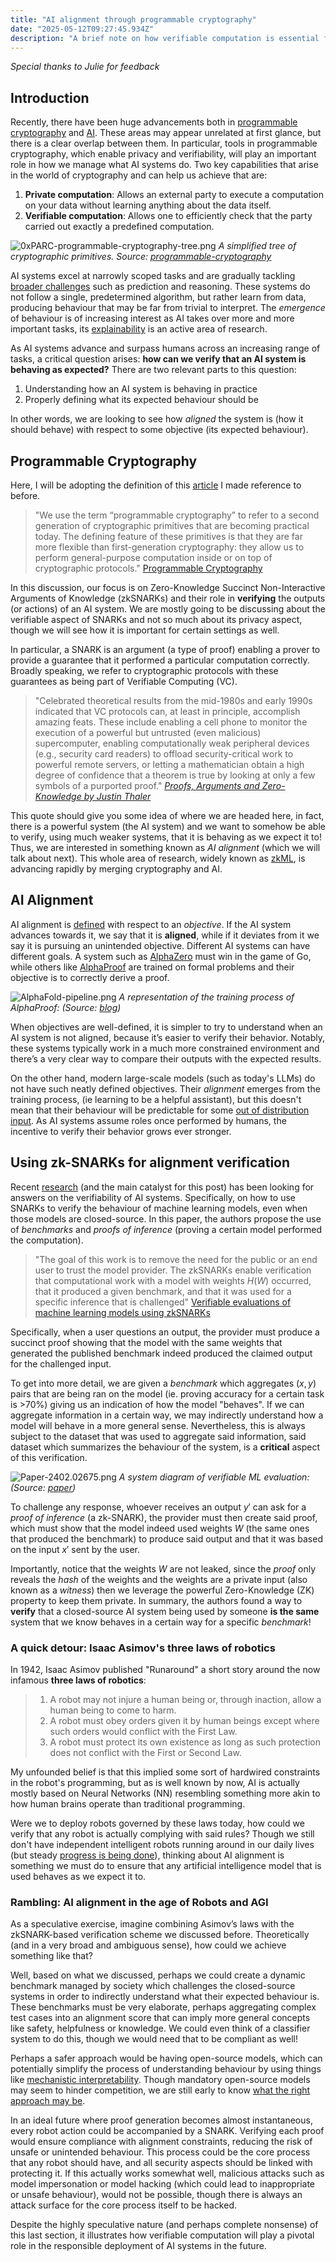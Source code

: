 ```yaml
---  
title: "AI alignment through programmable cryptography"
date: "2025-05-12T09:27:45.934Z"  
description: "A brief note on how verifiable computation is essential for future AI systems"
---
```

*Special thanks to Julie for feedback*

## Introduction
Recently, there have been huge advancements both in [programmable cryptography](https://0xparc.org/blog/programmable-cryptography-1) and [AI](https://ourworldindata.org/grapher/test-scores-ai-capabilities-relative-human-performance). These areas may appear unrelated at first glance, but there is a clear overlap between them. In particular, tools in programmable cryptography, which enable privacy and verifiability, will play an important role in how we manage what AI systems do. Two key capabilities that arise in the world of cryptography and can help us achieve that are:

1. **Private computation**: Allows an external party to execute a computation on your data without learning anything about the data itself.
2. **Verifiable computation**: Allows one to efficiently check that the party carried out exactly a predefined computation.

![0xPARC-programmable-cryptography-tree.png](0xPARC-programmable-cryptography-tree.png)
*A simplified tree of cryptographic primitives. Source: [programmable-cryptography](https://0xparc.org/blog/programmable-cryptography-1)*

AI systems excel at narrowly scoped tasks and are gradually tackling [broader challenges](https://contextual.ai/blog/plotting-progress-in-ai/) such as prediction and reasoning. These systems do not follow a single, predetermined algorithm, but rather learn from data, producing behaviour that may be far from trivial to interpret. The _emergence_ of behaviour is of increasing interest as AI takes over more and more important tasks, its [explainability](https://www.ibm.com/think/topics/explainable-ai) is an active area of research. 

As AI systems advance and surpass humans across an increasing range of tasks, a critical question arises: **how can we verify that an AI system is behaving as expected?**
There are two relevant parts to this question:
1) Understanding how an AI system is behaving in practice
2) Properly defining what its expected behaviour should be

In other words, we are looking to see how _aligned_ the system is (how it should behave) with respect to some objective (its expected behaviour).

## Programmable Cryptography
Here, I will be adopting the definition of this [article](https://0xparc.org/blog/programmable-cryptography-1) I made reference to before.

>"We use the term “programmable cryptography” to refer to a second generation of cryptographic primitives that are becoming practical today. The defining feature of these primitives is that they are far more flexible than first-generation cryptography: they allow us to perform general-purpose computation inside or on top of cryptographic protocols." [Programmable Cryptography](https://0xparc.org/blog/programmable-cryptography-1)

In this discussion, our focus is on Zero-Knowledge Succinct Non-Interactive Arguments of Knowledge (zkSNARKs) and their role in **verifying** the outputs (or actions) of an AI system. We are mostly going to be discussing about the verifiable aspect of SNARKs and not so much about its privacy aspect, though we will see how it is important for certain settings as well.

In particular, a SNARK is an argument (a type of proof) enabling a prover to provide a guarantee that it performed a particular computation correctly. Broadly speaking, we refer to cryptographic protocols with these guarantees as being part of Verifiable Computing (VC).

>"Celebrated theoretical results from the mid-1980s and early 1990s indicated that VC protocols can, at least in principle, accomplish amazing feats. These include enabling a cell phone to monitor the execution of a powerful but untrusted (even malicious) supercomputer, enabling computationally weak peripheral devices (e.g., security card readers) to offload security-critical work to powerful remote servers, or letting a mathematician obtain a high degree of confidence that a theorem is true by looking at only a few symbols of a purported proof." *[Proofs, Arguments and Zero-Knowledge by Justin Thaler](https://people.cs.georgetown.edu/jthaler/ProofsArgsAndZK.pdf)*

This quote should give you some idea of where we are headed here, in fact, there is a powerful system (the AI system) and we want to somehow be able to verify, using much weaker systems, that it is behaving as we expect it to!
Thus, we are interested in something known as *AI alignment* (which we will talk about next). This whole area of research, widely known as [zkML](https://opengradient.medium.com/a-gentle-introduction-to-zkml-8049a0e10a04), is advancing rapidly by merging cryptography and AI.

## AI Alignment
AI alignment is [defined](https://www.amazon.com/Artificial-Intelligence-A-Modern-Approach/dp/0134610997) with respect to an _objective_. If the AI system advances towards it, we say that it is **aligned**, while if it deviates from it we say it is pursuing an unintended objective.
Different AI systems can have different goals. A system such as [AlphaZero](https://deepmind.google/discover/blog/alphazero-shedding-new-light-on-chess-shogi-and-go/) must win in the game of Go, while others like [AlphaProof](https://deepmind.google/discover/blog/ai-solves-imo-problems-at-silver-medal-level/) are trained on formal problems and their objective is to correctly derive a proof.

![AlphaFold-pipeline.png](AlphaFold-pipeline.png)
*A representation of the training process of AlphaProof: (Source: [blog](https://deepmind.google/discover/blog/ai-solves-imo-problems-at-silver-medal-level/))*

When objectives are well-defined, it is simpler to try to understand when an AI system is not aligned, because it’s easier to verify their behavior. Notably, these systems typically work in a much more constrained environment and there’s a very clear way to compare their outputs with the expected results.

On the other hand, modern large-scale models (such as today's LLMs) do not have such neatly defined objectives. Their _alignment_ emerges from the training process, (ie learning to be a helpful assistant), but this doesn't mean that their behaviour will be predictable for some [out of distribution input](https://www.holisticai.com/red-teaming/chatgpt-4-5-jailbreaking-red-teaming). As AI systems assume roles once performed by humans, the incentive to verify their behavior grows ever stronger.

## Using zk-SNARKs for alignment verification
Recent [research](https://arxiv.org/pdf/2402.02675) (and the main catalyst for this post) has been looking for answers on the verifiability of AI systems. Specifically, on how to use SNARKs to verify the behaviour of machine learning models, even when those models are closed-source.
In this paper, the authors propose the use of *benchmarks* and *proofs of inference* (proving a certain model performed the computation).

>"The goal of this work is to remove the need for the public or an end user to trust the model provider. The zkSNARKs enable verification that computational work with a model with weights $H(W)$ occurred, that it produced a given benchmark, and that it was used for a specific inference that is challenged" [Verifiable evaluations of machine learning models using zkSNARKs](https://arxiv.org/pdf/2402.02675)

Specifically, when a user questions an output, the provider must produce a succinct proof showing that the model with the same weights that generated the published benchmark indeed produced the claimed output for the challenged input.

To get into more detail, we are given a *benchmark* which aggregates $(x, y)$ pairs that are being ran on the model (ie. proving accuracy for a certain task is >70%) giving us an indication of how the model "behaves". If we can aggregate information in a certain way, we may indirectly understand how a model will behave in a more general sense. Nevertheless, this is always subject to the dataset that was used to aggregate said information, said dataset which summarizes the behaviour of the system, is a **critical** aspect of this verification.

![Paper-2402.02675.png](Paper-2402.02675.png)
*A system diagram of verifiable ML evaluation: (Source: [paper](https://arxiv.org/pdf/2402.02675))*

To challenge any response, whoever receives an output $y'$ can ask for a *proof of inference* (a zk-SNARK), the provider must then create said proof, which must show that the model indeed used weights $W$ (the same ones that produced the benchmark) to produce said output and that it was based on the input $x'$ sent by the user.

Importantly, notice that the weights $W$ are not leaked, since the *proof* only reveals the *hash* of the weights and the weights are a private input (also known as a *witness*) then we leverage the powerful Zero-Knowledge (ZK) property to keep them private. In summary, the authors found a way to **verify** that a closed-source AI system being used by someone **is the same** system that we know behaves in a certain way for a specific *benchmark*!

### A quick detour: Isaac Asimov's three laws of robotics
In 1942, Isaac Asimov published "Runaround" a short story around the now infamous **three laws of robotics**:

>1. A robot may not injure a human being or, through inaction, allow a human being to come to harm.
>2. A robot must obey orders given it by human beings except where such orders would conflict with the First Law.
>3. A robot must protect its own existence as long as such protection does not conflict with the First or Second Law.

My unfounded belief is that this implied some sort of hardwired constraints in the robot's programming, but as is well known by now, AI is actually mostly based on Neural Networks (NN) resembling something more akin to how human brains operate than traditional programming.

Were we to deploy robots governed by these laws today, how could we verify that any robot is actually complying with said rules? Though we still don't have independent intelligent robots running around in our daily lives (but steady [progress is being done](https://youtu.be/I44_zbEwz_w?si=dSXjHNys9-CBQoAZ)), thinking about AI alignment is something we must do to ensure that any artificial intelligence model that is used behaves as we expect it to.

### Rambling: AI alignment in the age of Robots and AGI
As a speculative exercise, imagine combining Asimov’s laws with the zkSNARK-based verification scheme we discussed before. Theoretically (and in a very broad and ambiguous sense), how could we achieve something like that?

Well, based on what we discussed, perhaps we could create a dynamic benchmark managed by society which challenges the closed-source systems in order to indirectly understand what their expected behaviour is. These benchmarks must be very elaborate, perhaps aggregating complex test cases into an alignment score that can imply more general concepts like safety, helpfulness or knowledge. We could even think of a classifier system to do this, though we would need that to be compliant as well!

Perhaps a safer approach would be having open-source models, which can potentially simplify the process of understanding behaviour by using things like [mechanistic interpretability](https://www.transformer-circuits.pub/2022/mech-interp-essay). Though mandatory open-source models may seem to hinder competition, we are still early to know [what the right approach may be](https://about.fb.com/news/2024/07/open-source-ai-is-the-path-forward/).

In an ideal future where proof generation becomes almost instantaneous, every robot action could be accompanied by a SNARK. Verifying each proof would ensure compliance with alignment constraints, reducing the risk of unsafe or unintended behaviour. This process could be the core process that any robot should have, and all security aspects should be linked with protecting it.
If this actually works somewhat well, malicious attacks such as model impersonation or model hacking (which could lead to inappropriate or unsafe behaviour), would not be possible, though there is always an attack surface for the core process itself to be hacked.

Despite the highly speculative nature (and perhaps complete nonsense) of this last section, it illustrates how verifiable computation will play a pivotal role in the responsible deployment of AI systems in the future.
